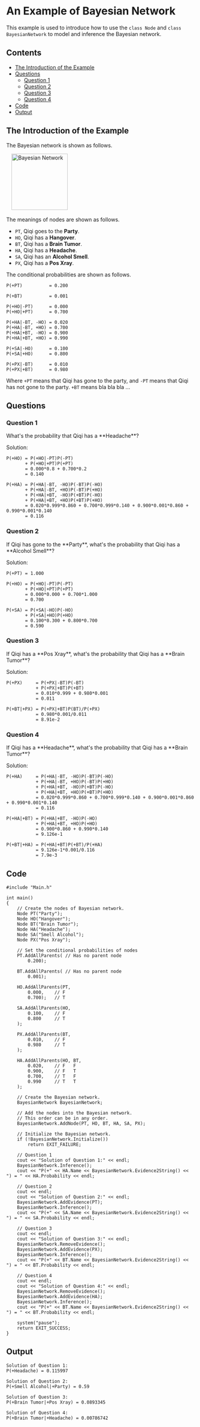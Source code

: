 # An Example of Bayesian Network
This example is used to introduce how to use the `class Node` and `class BayesianNetwork` to model and inference the Bayesian network.

## Contents
* [The Introduction of the Example](#Introduction)
* [Questions](#Questions)
  * [Question 1](#Question1)
  * [Question 2](#Question2)
  * [Question 3](#Question3)
  * [Question 4](#Question4)
* [Code](#Code)
* [Output](#Output)

<h2 id="Introduction">The Introduction of the Example</h2>
The Bayesian network is shown as follows.  

&#8194;&#8194;<img src="/README/BayesianNetwork.png" width = "150" alt="Bayesian Network" />

The meanings of nodes are shown as follows.

* `PT`, Qiqi goes to the **Party**.
* `HO`, Qiqi has a **Hangover**.
* `BT`, Qiqi has a **Brain Tumor**.
* `HA`, Qiqi has a **Headache**.
* `SA`, Qiqi has an **Alcohol Smell**.
* `PX`, Qiqi has a **Pos Xray**.

The conditional probabilities are shown as follows.  

	P(+PT)          = 0.200

	P(+BT)          = 0.001
 
	P(+HO|-PT)      = 0.000 
	P(+HO|+PT)      = 0.700 

	P(+HA|-BT, -HO) = 0.020
	P(+HA|-BT, +HO) = 0.700
	P(+HA|+BT, -HO) = 0.900
	P(+HA|+BT, +HO) = 0.990

	P(+SA|-HO)      = 0.100
	P(+SA|+HO)      = 0.800

	P(+PX|-BT)      = 0.010
	P(+PX|+BT)      = 0.980

Where `+PT` means that Qiqi has gone to the party, and `-PT` means that Qiqi has not gone to the party. `+BT` means bla bla bla ...

<h2 id="Questions">Questions</h2>
<h3 id="Question1">Question 1</h3>
What's the probability that Qiqi has a **Headache**?  

Solution:

	P(+HO) = P(+HO|-PT)P(-PT)
		   + P(+HO|+PT)P(+PT)
		   = 0.000*0.8 + 0.700*0.2
		   = 0.140

	P(+HA) = P(+HA|-BT, -HO)P(-BT)P(-HO)
	       + P(+HA|-BT, +HO)P(-BT)P(+HO)
    	   + P(+HA|+BT, -HO)P(+BT)P(-HO)
		   + P(+HA|+BT, +HO)P(+BT)P(+HO)
		   = 0.020*0.999*0.860 + 0.700*0.999*0.140 + 0.900*0.001*0.860 + 0.990*0.001*0.140
		   = 0.116

<h3 id="Question2">Question 2</h3>
If Qiqi has gone to the **Party**, what's the probability that Qiqi has a **Alcohol Smell**?

Solution:

	P(+PT) = 1.000

	P(+HO) = P(+HO|-PT)P(-PT)
		   + P(+HO|+PT)P(+PT)
		   = 0.000*0.000 + 0.700*1.000
		   = 0.700

	P(+SA) = P(+SA|-HO)P(-HO)
		   + P(+SA|+HO)P(+HO)
		   = 0.100*0.300 + 0.800*0.700
		   = 0.590

<h3 id="Question3">Question 3</h3>
If Qiqi has a **Pos Xray**, what's the probability that Qiqi has a **Brain Tumor**?

Solution:

	P(+PX)     = P(+PX|-BT)P(-BT)
			   + P(+PX|+BT)P(+BT)
			   = 0.010*0.999 + 0.980*0.001
			   = 0.011

	P(+BT|+PX) = P(+PX|+BT)P(BT)/P(+PX)
			   = 0.980*0.001/0.011
			   = 8.91e-2

<h3 id="Question4">Question 4</h3>
If Qiqi has a **Headache**, what's the probability that Qiqi has a **Brain Tumor**?

Solution:

	P(+HA)	   = P(+HA|-BT, -HO)P(-BT)P(-HO)
			   + P(+HA|-BT, +HO)P(-BT)P(+HO)
			   + P(+HA|+BT, -HO)P(+BT)P(-HO)
			   + P(+HA|+BT, +HO)P(+BT)P(+HO)
			   = 0.020*0.999*0.860 + 0.700*0.999*0.140 + 0.900*0.001*0.860 + 0.990*0.001*0.140
			   = 0.116

	P(+HA|+BT) = P(+HA|+BT, -HO)P(-HO)
			   + P(+HA|+BT, +HO)P(+HO)
			   = 0.900*0.860 + 0.990*0.140
			   = 9.126e-1

	P(+BT|+HA) = P(+HA|+BT)P(+BT)/P(+HA)
			   = 9.126e-1*0.001/0.116
			   = 7.9e-3

<h2 id="Code">Code</h2>

	#include "Main.h"

	int main()
	{    
	    // Create the nodes of Bayesian network.
	    Node PT("Party");
	    Node HO("Hangover");
	    Node BT("Brain Tumor");
	    Node HA("Headache");
	    Node SA("Smell Alcohol");
	    Node PX("Pos Xray");
	
	    // Set the conditional probabilities of nodes
	    PT.AddAllParents( // Has no parent node
	        0.200);
	
	    BT.AddAllParents( // Has no parent node
	        0.001);
	    
	    HO.AddAllParents(PT,
	        0.000,    // F
	        0.700);   // T
	
	    SA.AddAllParents(HO,
	        0.100,    // F
	        0.800     // T
	    );
	
	    PX.AddAllParents(BT,
	        0.010,    // F
	        0.980     // T
	    );
	
	    HA.AddAllParents(HO, BT,
	        0.020,    // F   F
	        0.900,    // F   T
	        0.700,    // T   F
	        0.990     // T   T
	    );
	
	    // Create the Bayesian network.
	    BayesianNetwork BayesianNetwork;
	
	    // Add the nodes into the Bayesian network.
	    // This order can be in any order.
	    BayesianNetwork.AddNode(PT, HO, BT, HA, SA, PX);
	
	    // Initialize the Bayesian network.
	    if (!BayesianNetwork.Initialize())
	        return EXIT_FAILURE;
	    
	    // Question 1
	    cout << "Solution of Question 1:" << endl;
	    BayesianNetwork.Inference();
	    cout << "P(+" << HA.Name << BayesianNetwork.Evidence2String() << ") = " << HA.Probability << endl;
	
	    // Question 2
	    cout << endl;
	    cout << "Solution of Question 2:" << endl;
	    BayesianNetwork.AddEvidence(PT);
	    BayesianNetwork.Inference();
	    cout << "P(+" << SA.Name << BayesianNetwork.Evidence2String() << ") = " << SA.Probability << endl;
	
	    // Question 3
	    cout << endl;
	    cout << "Solution of Question 3:" << endl;
	    BayesianNetwork.RemoveEvidence();
	    BayesianNetwork.AddEvidence(PX);
	    BayesianNetwork.Inference();
	    cout << "P(+" << BT.Name << BayesianNetwork.Evidence2String() << ") = " << BT.Probability << endl;
	
	    // Question 4
	    cout << endl;
	    cout << "Solution of Question 4:" << endl;
	    BayesianNetwork.RemoveEvidence();
	    BayesianNetwork.AddEvidence(HA);
	    BayesianNetwork.Inference();
	    cout << "P(+" << BT.Name << BayesianNetwork.Evidence2String() << ") = " << BT.Probability << endl;
	
	    system("pause");
	    return EXIT_SUCCESS;
	}

<h2 id="Output">Output</h2>

	Solution of Question 1:
	P(+Headache) = 0.115997
	
	Solution of Question 2:
	P(+Smell Alcohol|+Party) = 0.59
	
	Solution of Question 3:
	P(+Brain Tumor|+Pos Xray) = 0.0893345
	
	Solution of Question 4:
	P(+Brain Tumor|+Headache) = 0.00786742